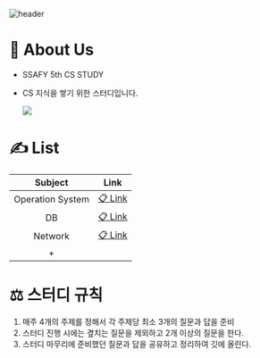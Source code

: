![header](https://capsule-render.vercel.app/api?type=cylinder&color=gradient&text=%20SSAFY&nbsp;CS&nbsp;STDUY%20%20&height=200&fontSize=70&animation=twinkling)

# 🎤 About Us

- SSAFY 5th CS STUDY 

- CS 지식을 쌓기 위한 스터디입니다.

    <img src="https://contrib.rocks/image?repo=HyeonJuSon/SSAFY_CS_STUDY">

  

# ✍️ List 

|     Subject      |                             Link                             |
| :--------------: | :----------------------------------------------------------: |
| Operation System | [📋 Link](https://github.com/HyeonJuSon/SSAFY_CS_STUDY/blob/main/01.OperatingSystem/README.md) |
|        DB        | [📋 Link](https://github.com/HyeonJuSon/SSAFY_CS_STUDY/blob/main/02.DB/README.md) |
|     Network      | [📋 Link](https://github.com/HyeonJuSon/SSAFY_CS_STUDY/blob/main/03.Network/README.md) |
|        +         |                                                              |



# ⚖️ 스터디 규칙

  1. 매주 4개의 주제를 정해서 각 주제당 최소 3개의 질문과 답을 준비
  2. 스터디 진행 시에는 곂치는 질문을 제외하고 2개 이상의 질문을 한다.
  3. 스터디 마무리에 준비했던 질문과 답을 공유하고 정리하여 깃에 올린다. 





